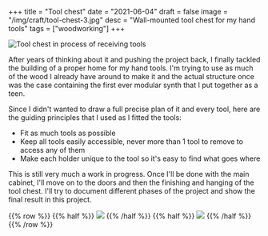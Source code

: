 +++
title = "Tool chest"
date = "2021-06-04"
draft = false
image = "/img/craft/tool-chest-3.jpg"
desc = "Wall-mounted tool chest for my hand tools"
tags = ["woodworking"]
+++

![Tool chest in process of receiving tools](/img/craft/tool-chest-3.jpg)

After years of thinking about it and pushing the project back, I finally tackled the building of a proper home for my hand tools. I'm trying to use as much of the wood I already have around to make it and the actual structure once was the case containing the first ever modular synth that I put together as a teen.

Since I didn't wanted to draw a full precise plan of it and every tool, here are the guiding principles that I used as I fitted the tools:
- Fit as much tools as possible
- Keep all tools easily accessible, never more than 1 tool to remove to access any of them
- Make each holder unique to the tool so it's easy to find what goes where

This is still very much a work in progress. Once I'll be done with the main cabinet, I'll move on to the doors and then the finishing and hanging of the tool chest. I'll try to document different phases of the project and show the final result in this project.

{{% row %}}
{{% half %}}
![](/img/craft/tool-chest-detail-1.jpg)
{{% /half %}}
{{% half %}}
![](/img/craft/tool-chest-detail-2.jpg)
{{% /half %}}
{{% /row %}}
